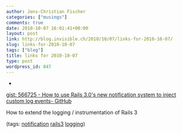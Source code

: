 ```yaml
---
author: Jens-Christian Fischer
categories: ["musings"]
comments: true
date: 2010-10-07 16:01:41+00:00
layout: post
link: http://blog.invisible.ch/2010/10/07/links-for-2010-10-07/
slug: links-for-2010-10-07
tags: ["blog"]
title: links for 2010-10-07
type: post
wordpress_id: 847
---
```


  * 
                

[gist: 566725 - How to use Rails 3.0's new notification system to inject custom log events- GitHub](http://gist.github.com/566725)


                

How to extend the logging / instrumentation of Rails 3


                

(tags: [notification](http://delicious.com/jaycee/notification) [rails3](http://delicious.com/jaycee/rails3) [logging](http://delicious.com/jaycee/logging))


            
